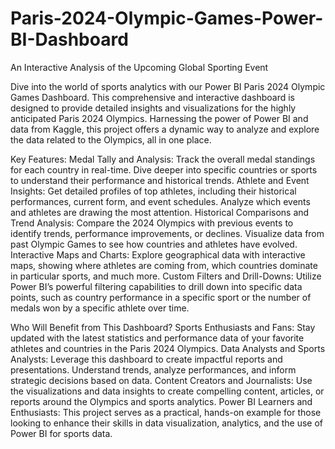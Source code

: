 # Paris-2024-Olympic-Games-Power-BI-Dashboard
An Interactive Analysis of the Upcoming Global Sporting Event

Dive into the world of sports analytics with our Power BI Paris 2024 Olympic Games Dashboard. This comprehensive and interactive dashboard is designed to provide detailed insights and visualizations for the highly anticipated Paris 2024 Olympics. Harnessing the power of Power BI and data from Kaggle, this project offers a dynamic way to analyze and explore the data related to the Olympics, all in one place.

Key Features:
Medal Tally and Analysis: Track the overall medal standings for each country in real-time. Dive deeper into specific countries or sports to understand their performance and historical trends.
Athlete and Event Insights: Get detailed profiles of top athletes, including their historical performances, current form, and event schedules. Analyze which events and athletes are drawing the most attention.
Historical Comparisons and Trend Analysis: Compare the 2024 Olympics with previous events to identify trends, performance improvements, or declines. Visualize data from past Olympic Games to see how countries and athletes have evolved.
Interactive Maps and Charts: Explore geographical data with interactive maps, showing where athletes are coming from, which countries dominate in particular sports, and much more.
Custom Filters and Drill-Downs: Utilize Power BI’s powerful filtering capabilities to drill down into specific data points, such as country performance in a specific sport or the number of medals won by a specific athlete over time.

Who Will Benefit from This Dashboard?
Sports Enthusiasts and Fans: Stay updated with the latest statistics and performance data of your favorite athletes and countries in the Paris 2024 Olympics.
Data Analysts and Sports Analysts: Leverage this dashboard to create impactful reports and presentations. Understand trends, analyze performances, and inform strategic decisions based on data.
Content Creators and Journalists: Use the visualizations and data insights to create compelling content, articles, or reports around the Olympics and sports analytics.
Power BI Learners and Enthusiasts: This project serves as a practical, hands-on example for those looking to enhance their skills in data visualization, analytics, and the use of Power BI for sports data.
